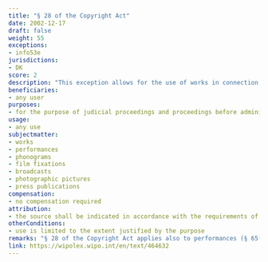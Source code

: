 ```yaml
---
title: "§ 28 of the Copyright Act"
date: 2002-12-17
draft: false
weight: 55
exceptions:
- info53e
jurisdictions:
- DK
score: 2
description: "This exception allows for the use of works in connection with (i) judicial proceedings and proceedings before administrative tribunals, etc., and (ii) proceedings within public authorities and institutions under Parliament, to the extent justified by the purpose." 
beneficiaries:
- any user
purposes: 
- for the purpose of judicial proceedings and proceedings before administrative tribunals, as well as proceedings within public authorities and institutions under Parliament 
usage:
- any use 
subjectmatter:
- works
- performances
- phonograms
- film fixations
- broadcasts
- photographic pictures
- press publications
compensation:
- no compensation required
attribution: 
- the source shall be indicated in accordance with the requirements of proper usage
otherConditions: 
- use is limited to the extent justified by the purpose
remarks: "§ 28 of the Copyright Act applies also to performances (§ 65(6) of the CA); sound recordings (§ 66(2) of the CA); film fixations (§ 67(2) of the CA), broadcasts (§ 69(3) of the CA), photographic pictures (§70 (3) of the CA) and press publications (§ 69a(5) of the CA - added with the ammendment of 3 June 2021). <br /><br />According to §11 of the CA, where a work is used under an exception or limitation, it may not be altered more extensively than is required for the permitted use. As a general rule, if the work is used publicly, the source shall be indicated in accordance with the requirements of proper usage."
link: https://wipolex.wipo.int/en/text/464632
---
```

